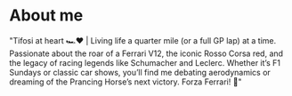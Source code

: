 # About me

"Tifosi at heart 🏎️❤️ | Living life a quarter mile (or a full GP lap) at a time. Passionate about the roar of a Ferrari V12, the iconic Rosso Corsa red, and the legacy of racing legends like Schumacher and Leclerc. Whether it’s F1 Sundays or classic car shows, you’ll find me debating aerodynamics or dreaming of the Prancing Horse’s next victory. Forza Ferrari! 🏁"
